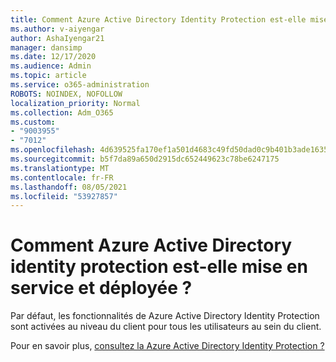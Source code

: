 ```yaml
---
title: Comment Azure Active Directory Identity Protection est-elle mise en service et déployée ?
ms.author: v-aiyengar
author: AshaIyengar21
manager: dansimp
ms.date: 12/17/2020
ms.audience: Admin
ms.topic: article
ms.service: o365-administration
ROBOTS: NOINDEX, NOFOLLOW
localization_priority: Normal
ms.collection: Adm_O365
ms.custom:
- "9003955"
- "7012"
ms.openlocfilehash: 4d639525fa170ef1a501d4683c49fd50dad0c9b401b3ade1635d11e783524237
ms.sourcegitcommit: b5f7da89a650d2915dc652449623c78be6247175
ms.translationtype: MT
ms.contentlocale: fr-FR
ms.lasthandoff: 08/05/2021
ms.locfileid: "53927857"
---
```

# <a name="how-azure-active-directory-identity-protection-is-provisioned-and-deployed"></a>Comment Azure Active Directory identity protection est-elle mise en service et déployée ?

Par défaut, les fonctionnalités de Azure Active Directory Identity Protection sont activées au niveau du client pour tous les utilisateurs au sein du client.

Pour en savoir plus, [consultez la Azure Active Directory Identity Protection ?](https://go.microsoft.com/fwlink/?linkid=2130395)